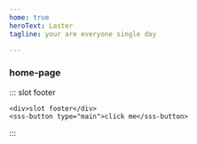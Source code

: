 ```yaml
---
home: true
heroText: Laster 
tagline: your are everyone single day

---
```


### home-page
<home-page></home-page>


::: slot footer
~~~vue
<div>slot footer</div>
<sss-button type="main">click me</sss-button>
~~~
:::







